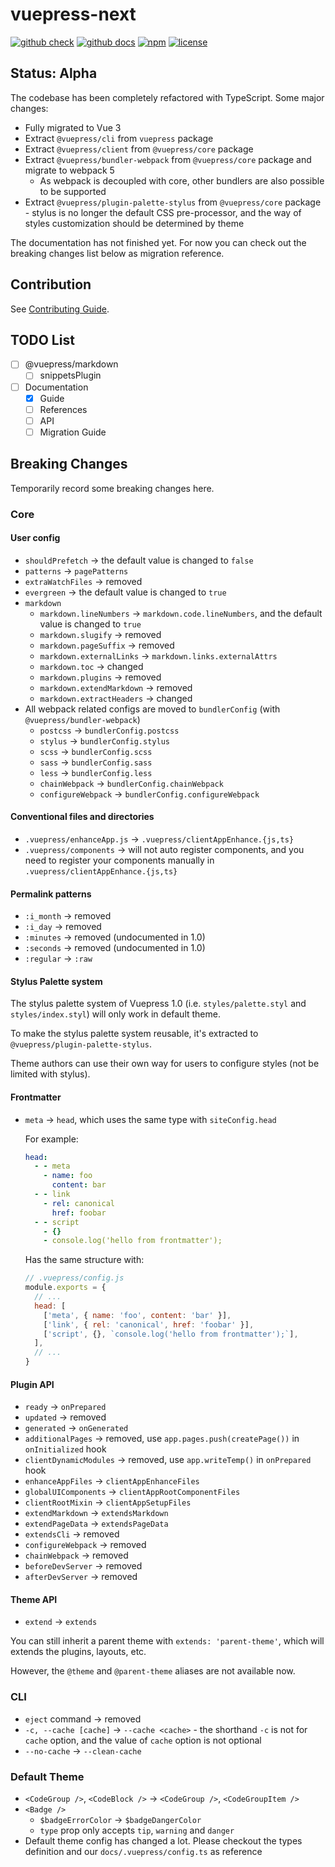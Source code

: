 # vuepress-next

[![github check](https://github.com/vuepress/vuepress-next/workflows/check/badge.svg)](https://github.com/vuepress/vuepress-next/actions?query=workflow%3Acheck)
[![github docs](https://github.com/vuepress/vuepress-next/workflows/docs/badge.svg)](https://github.com/vuepress/vuepress-next/actions?query=workflow%3Adocs)
[![npm](https://badgen.net/npm/v/vuepress/next)](https://www.npmjs.com/package/vuepress)
[![license](https://badgen.net/github/license/vuepress/vuepress-next)](https://github.com/vuepress/vuepress-next/blob/main/LICENSE)

## Status: Alpha

The codebase has been completely refactored with TypeScript. Some major changes:

- Fully migrated to Vue 3
- Extract `@vuepress/cli` from `vuepress` package
- Extract `@vuepress/client` from `@vuepress/core` package
- Extract `@vuepress/bundler-webpack` from `@vuepress/core` package and migrate to webpack 5
  - As webpack is decoupled with core, other bundlers are also possible to be supported
- Extract `@vuepress/plugin-palette-stylus` from `@vuepress/core` package - stylus is no longer the default CSS pre-processor, and the way of styles customization should be determined by theme

The documentation has not finished yet. For now you can check out the breaking changes list below as migration reference.

## Contribution

See [Contributing Guide](https://github.com/vuepress/vuepress-next/blob/main/docs/contributing.md).

## TODO List

- [ ] @vuepress/markdown
  - [ ] snippetsPlugin

- [ ] Documentation
  - [x] Guide
  - [ ] References
  - [ ] API
  - [ ] Migration Guide

## Breaking Changes

Temporarily record some breaking changes here.

### Core

#### User config

- `shouldPrefetch` -> the default value is changed to `false`
- `patterns` -> `pagePatterns`
- `extraWatchFiles` -> removed
- `evergreen` -> the default value is changed to `true`
- `markdown`
  - `markdown.lineNumbers` -> `markdown.code.lineNumbers`, and the default value is changed to `true`
  - `markdown.slugify` -> removed
  - `markdown.pageSuffix` -> removed
  - `markdown.externalLinks` -> `markdown.links.externalAttrs`
  - `markdown.toc` -> changed
  - `markdown.plugins` -> removed
  - `markdown.extendMarkdown` -> removed
  - `markdown.extractHeaders` -> changed
- All webpack related configs are moved to `bundlerConfig` (with `@vuepress/bundler-webpack`)
  - `postcss` -> `bundlerConfig.postcss`
  - `stylus` -> `bundlerConfig.stylus`
  - `scss` -> `bundlerConfig.scss`
  - `sass` -> `bundlerConfig.sass`
  - `less` -> `bundlerConfig.less`
  - `chainWebpack` -> `bundlerConfig.chainWebpack`
  - `configureWebpack` -> `bundlerConfig.configureWebpack`

#### Conventional files and directories

- `.vuepress/enhanceApp.js` -> `.vuepress/clientAppEnhance.{js,ts}`
- `.vuepress/components` -> will not auto register components, and you need to register your components manually in `.vuepress/clientAppEnhance.{js,ts}`

#### Permalink patterns

- `:i_month` -> removed
- `:i_day` -> removed
- `:minutes` -> removed (undocumented in 1.0)
- `:seconds` -> removed (undocumented in 1.0)
- `:regular` -> `:raw`

#### Stylus Palette system

The stylus palette system of Vuepress 1.0 (i.e. `styles/palette.styl` and `styles/index.styl`) will only work in default theme.

To make the stylus palette system reusable, it's extracted to `@vuepress/plugin-palette-stylus`.

Theme authors can use their own way for users to configure styles (not be limited with stylus).

#### Frontmatter

- `meta` -> `head`, which uses the same type with `siteConfig.head`

  For example:
  
  ```yaml
  head:
    - - meta
      - name: foo
        content: bar
    - - link
      - rel: canonical
        href: foobar
    - - script
      - {}
      - console.log('hello from frontmatter');
  ```

  Has the same structure with:

  ```js
  // .vuepress/config.js
  module.exports = {
    // ...
    head: [
      ['meta', { name: 'foo', content: 'bar' }],
      ['link', { rel: 'canonical', href: 'foobar' }],
      ['script', {}, `console.log('hello from frontmatter');`],
    ],
    // ...
  }
  ```

#### Plugin API

- `ready` -> `onPrepared`
- `updated` -> removed
- `generated` -> `onGenerated`
- `additionalPages` -> removed, use `app.pages.push(createPage())` in `onInitialized` hook
- `clientDynamicModules` -> removed, use `app.writeTemp()` in `onPrepared` hook
- `enhanceAppFiles` -> `clientAppEnhanceFiles`
- `globalUIComponents` -> `clientAppRootComponentFiles`
- `clientRootMixin` -> `clientAppSetupFiles`
- `extendMarkdown` -> `extendsMarkdown`
- `extendPageData` -> `extendsPageData`
- `extendsCli` -> removed
- `configureWebpack` -> removed
- `chainWebpack` -> removed
- `beforeDevServer` -> removed
- `afterDevServer` -> removed

#### Theme API

- `extend` -> `extends`

You can still inherit a parent theme with `extends: 'parent-theme'`, which will extends the plugins, layouts, etc.

However, the `@theme` and `@parent-theme` aliases are not available now.

### CLI

- `eject` command -> removed
- `-c, --cache [cache]` -> `--cache <cache>` - the shorthand `-c` is not for `cache` option, and the value of `cache` option is not optional
- `--no-cache` -> `--clean-cache`

### Default Theme

- `<CodeGroup />`, `<CodeBlock />` -> `<CodeGroup />`, `<CodeGroupItem />`
- `<Badge />`
  - `$badgeErrorColor` -> `$badgeDangerColor`
  - `type` prop only accepts `tip`, `warning` and `danger`
- Default theme config has changed a lot. Please checkout the types definition and our `docs/.vuepress/config.ts` as reference
